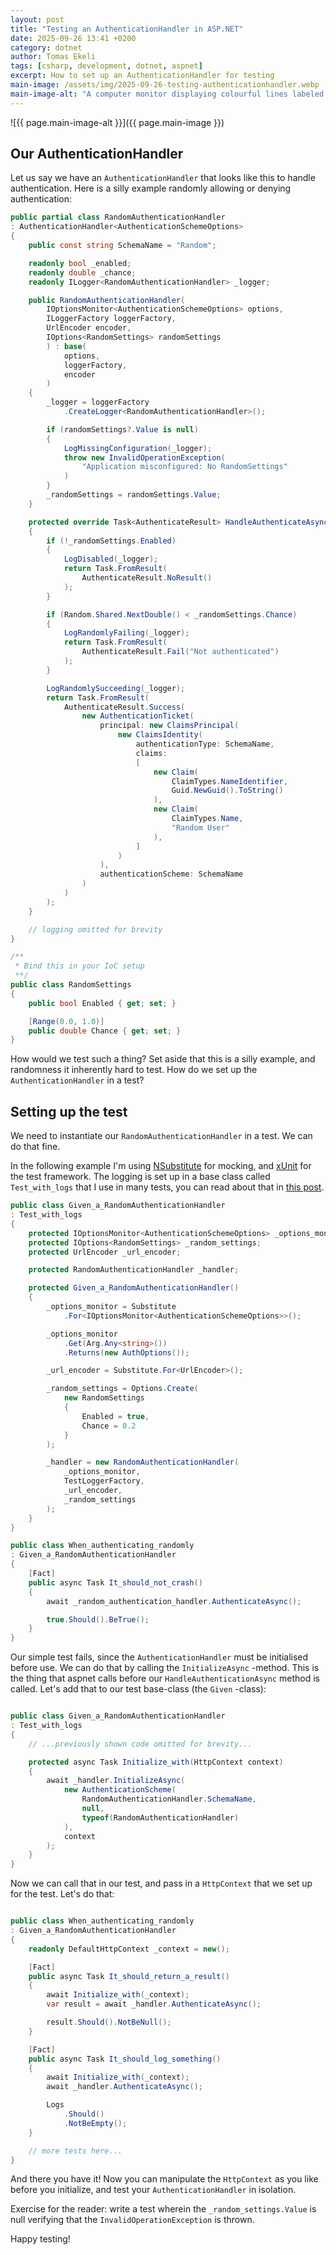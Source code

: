 ```yaml
---
layout: post
title: "Testing an AuthenticationHandler in ASP.NET"
date: 2025-09-26 13:41 +0200
category: dotnet
author: Tomas Ekeli
tags: [csharp, development, dotnet, aspnet]
excerpt: How to set up an AuthenticationHandler for testing
main-image: /assets/img/2025-09-26-testing-authenticationhandler.webp
main-image-alt: "A computer monitor displaying colourful lines labeled AuthenticationHandler, with a magnifying glass showing a question mark in front and a shield with a checkmark. Text overlay reads Testing an AuthenticationHandler in ASP.NET."
---
```


![{{ page.main-image-alt }}]({{ page.main-image }})

## Our AuthenticationHandler

Let us say we have an `AuthenticationHandler` that looks like this to handle authentication. Here is a silly example randomly allowing or denying authentication:

```csharp
public partial class RandomAuthenticationHandler
: AuthenticationHandler<AuthenticationSchemeOptions>
{
    public const string SchemaName = "Random";

    readonly bool _enabled;
    readonly double _chance;
    readonly ILogger<RandomAuthenticationHandler> _logger;

    public RandomAuthenticationHandler(
        IOptionsMonitor<AuthenticationSchemeOptions> options,
        ILoggerFactory loggerFactory,
        UrlEncoder encoder,
        IOptions<RandomSettings> randomSettings
        ) : base(
            options,
            loggerFactory,
            encoder
        )
    {
        _logger = loggerFactory
            .CreateLogger<RandomAuthenticationHandler>();

        if (randomSettings?.Value is null)
        {
            LogMissingConfiguration(_logger);
            throw new InvalidOperationException(
                "Application misconfigured: No RandomSettings"
            )
        }
        _randomSettings = randomSettings.Value;
    }

    protected override Task<AuthenticateResult> HandleAuthenticateAsync()
    {
        if (!_randomSettings.Enabled)
        {
            LogDisabled(_logger);
            return Task.FromResult(
                AuthenticateResult.NoResult()
            );
        }

        if (Random.Shared.NextDouble() < _randomSettings.Chance)
        {
            LogRandomlyFailing(_logger);
            return Task.FromResult(
                AuthenticateResult.Fail("Not authenticated")
            );
        }

        LogRandomlySucceeding(_logger);
        return Task.FromResult(
            AuthenticateResult.Success(
                new AuthenticationTicket(
                    principal: new ClaimsPrincipal(
                        new ClaimsIdentity(
                            authenticationType: SchemaName,
                            claims:
                            [
                                new Claim(
                                    ClaimTypes.NameIdentifier,
                                    Guid.NewGuid().ToString()
                                ),
                                new Claim(
                                    ClaimTypes.Name,
                                    "Random User"
                                ),
                            ]
                        )
                    ),
                    authenticationScheme: SchemaName
                )
            )
        );
    }

    // logging omitted for brevity
}

/**
 * Bind this in your IoC setup
 **/
public class RandomSettings
{
    public bool Enabled { get; set; }

    [Range(0.0, 1.0)]
    public double Chance { get; set; }
}
```

How would we test such a thing? Set aside that this is a silly example, and randomness it inherently hard to test. How do we set up the `AuthenticationHandler` in a test?

## Setting up the test

We need to instantiate our `RandomAuthenticationHandler` in a test. We can do that fine.

In the following example I'm using [NSubstitute](https://nsubstitute.github.io/) for mocking, and [xUnit](https://xunit.net/) for the test framework. The logging is set up in a base class called `Test_with_logs` that I use in many tests, you can read about that in [this post](https://www.eke.li/testing/2023/12/22/testing-your-logging.html).

```csharp
public class Given_a_RandomAuthenticationHandler
: Test_with_logs
{
    protected IOptionsMonitor<AuthenticationSchemeOptions> _options_monitor;
    protected IOptions<RandomSettings> _random_settings;
    protected UrlEncoder _url_encoder;

    protected RandomAuthenticationHandler _handler;

    protected Given_a_RandomAuthenticationHandler()
    {
        _options_monitor = Substitute
            .For<IOptionsMonitor<AuthenticationSchemeOptions>>();

        _options_monitor
            .Get(Arg.Any<string>())
            .Returns(new AuthOptions());

        _url_encoder = Substitute.For<UrlEncoder>();

        _random_settings = Options.Create(
            new RandomSettings
            {
                Enabled = true,
                Chance = 0.2
            }
        );

        _handler = new RandomAuthenticationHandler(
            _options_monitor,
            TestLoggerFactory,
            _url_encoder,
            _random_settings
        );
    }
}

public class When_authenticating_randomly
: Given_a_RandomAuthenticationHandler
{
    [Fact]
    public async Task It_should_not_crash()
    {
        await _random_authentication_handler.AuthenticateAsync();

        true.Should().BeTrue();
    }
}

```

Our simple test fails, since the `AuthenticationHandler` must be initialised before use. We can do that by calling the `InitializeAsync` -method. This is the thing that aspnet calls before our `HandleAuthenticationAsync` method is called. Let's add that to our test base-class (the `Given` -class):


```csharp

public class Given_a_RandomAuthenticationHandler
: Test_with_logs
{
    // ...previously shown code omitted for brevity...

    protected async Task Initialize_with(HttpContext context)
    {
        await _handler.InitializeAsync(
            new AuthenticationScheme(
                RandomAuthenticationHandler.SchemaName,
                null,
                typeof(RandomAuthenticationHandler)
            ),
            context
        );
    }
}
```

Now we can call that in our test, and pass in a `HttpContext` that we set up for the test. Let's do that:

```csharp

public class When_authenticating_randomly
: Given_a_RandomAuthenticationHandler
{
    readonly DefaultHttpContext _context = new();

    [Fact]
    public async Task It_should_return_a_result()
    {
        await Initialize_with(_context);
        var result = await _handler.AuthenticateAsync();

        result.Should().NotBeNull();
    }

    [Fact]
    public async Task It_should_log_something()
    {
        await Initialize_with(_context);
        await _handler.AuthenticateAsync();

        Logs
            .Should()
            .NotBeEmpty();
    }

    // more tests here...
}
```

And there you have it! Now you can manipulate the `HttpContext` as you like before you initialize, and test your `AuthenticationHandler` in isolation.

Exercise for the reader: write a test wherein the `_random_settings.Value` is null verifying that the `InvalidOperationException` is thrown.

Happy testing!